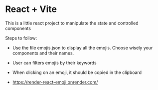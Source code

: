 # React + Vite

This is a little react project to manipulate the state and controlled components

Steps to follow:

- Use the file emojis.json to display all the emojis. Choose wisely your components and their names.

- User can filters emojis by their keywords

- When clicking on an emoji, it should be copied in the clipboard

- https://render-react-emoji.onrender.com/
